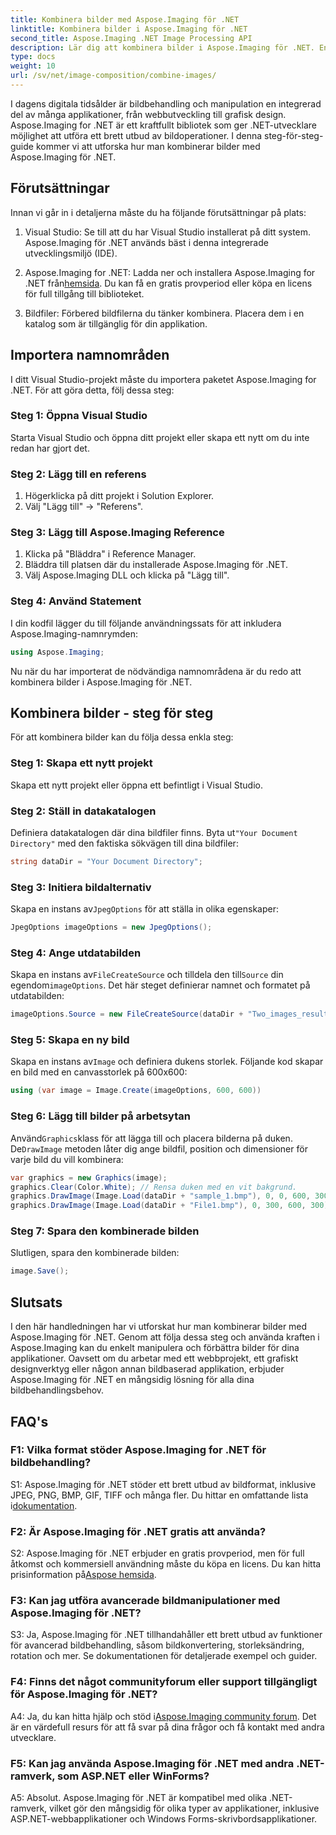```yaml
---
title: Kombinera bilder med Aspose.Imaging för .NET
linktitle: Kombinera bilder i Aspose.Imaging för .NET
second_title: Aspose.Imaging .NET Image Processing API
description: Lär dig att kombinera bilder i Aspose.Imaging för .NET. En steg-för-steg guide till kraftfull bildbehandling.
type: docs
weight: 10
url: /sv/net/image-composition/combine-images/
---
```

I dagens digitala tidsålder är bildbehandling och manipulation en integrerad del av många applikationer, från webbutveckling till grafisk design. Aspose.Imaging for .NET är ett kraftfullt bibliotek som ger .NET-utvecklare möjlighet att utföra ett brett utbud av bildoperationer. I denna steg-för-steg-guide kommer vi att utforska hur man kombinerar bilder med Aspose.Imaging för .NET. 

## Förutsättningar

Innan vi går in i detaljerna måste du ha följande förutsättningar på plats:

1. Visual Studio: Se till att du har Visual Studio installerat på ditt system. Aspose.Imaging för .NET används bäst i denna integrerade utvecklingsmiljö (IDE).

2.  Aspose.Imaging for .NET: Ladda ner och installera Aspose.Imaging for .NET från[hemsida](https://releases.aspose.com/imaging/net/). Du kan få en gratis provperiod eller köpa en licens för full tillgång till biblioteket.

3. Bildfiler: Förbered bildfilerna du tänker kombinera. Placera dem i en katalog som är tillgänglig för din applikation.

## Importera namnområden

I ditt Visual Studio-projekt måste du importera paketet Aspose.Imaging for .NET. För att göra detta, följ dessa steg:

### Steg 1: Öppna Visual Studio

Starta Visual Studio och öppna ditt projekt eller skapa ett nytt om du inte redan har gjort det.

### Steg 2: Lägg till en referens

1. Högerklicka på ditt projekt i Solution Explorer.
2. Välj "Lägg till" -> "Referens".

### Steg 3: Lägg till Aspose.Imaging Reference

1. Klicka på "Bläddra" i Reference Manager.
2. Bläddra till platsen där du installerade Aspose.Imaging för .NET.
3. Välj Aspose.Imaging DLL och klicka på "Lägg till".

### Steg 4: Använd Statement

I din kodfil lägger du till följande användningssats för att inkludera Aspose.Imaging-namnrymden:

```csharp
using Aspose.Imaging;
```

Nu när du har importerat de nödvändiga namnområdena är du redo att kombinera bilder i Aspose.Imaging för .NET.

## Kombinera bilder - steg för steg

För att kombinera bilder kan du följa dessa enkla steg:

### Steg 1: Skapa ett nytt projekt

Skapa ett nytt projekt eller öppna ett befintligt i Visual Studio.

### Steg 2: Ställ in datakatalogen

 Definiera datakatalogen där dina bildfiler finns. Byta ut`"Your Document Directory"` med den faktiska sökvägen till dina bildfiler:

```csharp
string dataDir = "Your Document Directory";
```

### Steg 3: Initiera bildalternativ

 Skapa en instans av`JpegOptions` för att ställa in olika egenskaper:

```csharp
JpegOptions imageOptions = new JpegOptions();
```

### Steg 4: Ange utdatabilden

 Skapa en instans av`FileCreateSource` och tilldela den till`Source` din egendom`imageOptions`. Det här steget definierar namnet och formatet på utdatabilden:

```csharp
imageOptions.Source = new FileCreateSource(dataDir + "Two_images_result_out.bmp", false);
```

### Steg 5: Skapa en ny bild

 Skapa en instans av`Image` och definiera dukens storlek. Följande kod skapar en bild med en canvasstorlek på 600x600:

```csharp
using (var image = Image.Create(imageOptions, 600, 600))
```

### Steg 6: Lägg till bilder på arbetsytan

 Använd`Graphics`klass för att lägga till och placera bilderna på duken. De`DrawImage` metoden låter dig ange bildfil, position och dimensioner för varje bild du vill kombinera:

```csharp
var graphics = new Graphics(image);
graphics.Clear(Color.White); // Rensa duken med en vit bakgrund.
graphics.DrawImage(Image.Load(dataDir + "sample_1.bmp"), 0, 0, 600, 300); // Första bilden.
graphics.DrawImage(Image.Load(dataDir + "File1.bmp"), 0, 300, 600, 300);    // Andra bilden.
```

### Steg 7: Spara den kombinerade bilden

Slutligen, spara den kombinerade bilden:

```csharp
image.Save();
```

## Slutsats

I den här handledningen har vi utforskat hur man kombinerar bilder med Aspose.Imaging för .NET. Genom att följa dessa steg och använda kraften i Aspose.Imaging kan du enkelt manipulera och förbättra bilder för dina applikationer. Oavsett om du arbetar med ett webbprojekt, ett grafiskt designverktyg eller någon annan bildbaserad applikation, erbjuder Aspose.Imaging för .NET en mångsidig lösning för alla dina bildbehandlingsbehov.

## FAQ's

### F1: Vilka format stöder Aspose.Imaging for .NET för bildbehandling?

 S1: Aspose.Imaging för .NET stöder ett brett utbud av bildformat, inklusive JPEG, PNG, BMP, GIF, TIFF och många fler. Du hittar en omfattande lista i[dokumentation](https://reference.aspose.com/imaging/net/).

### F2: Är Aspose.Imaging för .NET gratis att använda?

 S2: Aspose.Imaging för .NET erbjuder en gratis provperiod, men för full åtkomst och kommersiell användning måste du köpa en licens. Du kan hitta prisinformation på[Aspose hemsida](https://purchase.aspose.com/buy).

### F3: Kan jag utföra avancerade bildmanipulationer med Aspose.Imaging för .NET?

S3: Ja, Aspose.Imaging för .NET tillhandahåller ett brett utbud av funktioner för avancerad bildbehandling, såsom bildkonvertering, storleksändring, rotation och mer. Se dokumentationen för detaljerade exempel och guider.

### F4: Finns det något communityforum eller support tillgängligt för Aspose.Imaging för .NET?

 A4: Ja, du kan hitta hjälp och stöd i[Aspose.Imaging community forum](https://forum.aspose.com/). Det är en värdefull resurs för att få svar på dina frågor och få kontakt med andra utvecklare.

### F5: Kan jag använda Aspose.Imaging för .NET med andra .NET-ramverk, som ASP.NET eller WinForms?

A5: Absolut. Aspose.Imaging för .NET är kompatibel med olika .NET-ramverk, vilket gör den mångsidig för olika typer av applikationer, inklusive ASP.NET-webbapplikationer och Windows Forms-skrivbordsapplikationer.